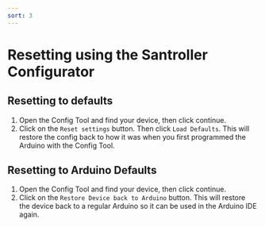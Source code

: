 ```yaml
---
sort: 3
---
```

# Resetting using the Santroller Configurator

## Resetting to defaults
1. Open the Config Tool and find your device, then click continue.
2. Click on the `Reset settings` button. Then click `Load Defaults`. This will restore the config back to how it was when you first programmed the Arduino with the Config Tool.

## Resetting to Arduino Defaults
1. Open the Config Tool and find your device, then click continue.
2. Click on the `Restore Device back to Arduino` button. This will restore the device back to a regular Arduino so it can be used in the Arduino IDE again.

